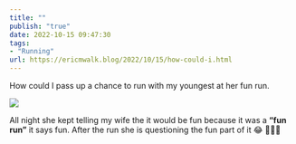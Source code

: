 ```yaml
---
title: ""
publish: "true"
date: 2022-10-15 09:47:30
tags:
- "Running"
url: https://ericmwalk.blog/2022/10/15/how-could-i.html
---
```

How could I pass up a chance to run with my youngest at her fun run.

![](https://ericmwalk.blog/uploads/2022/2faded88b5.jpg)

All night she kept telling my wife the it would be fun because it was a **“fun run”** it says fun. After the run she is questioning the fun part of it 😂 🏃🏻‍♂️